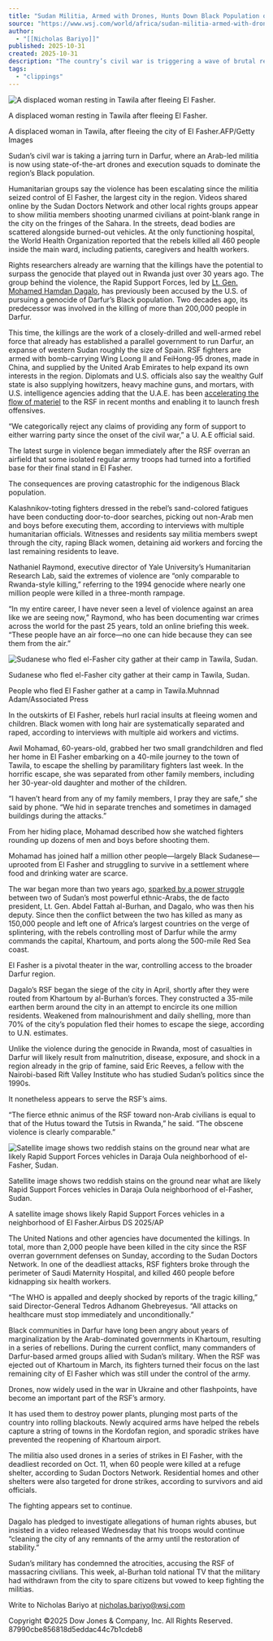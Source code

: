 ```yaml
---
title: "Sudan Militia, Armed with Drones, Hunts Down Black Population of Darfur"
source: "https://www.wsj.com/world/africa/sudan-militia-armed-with-drones-hunts-down-black-population-of-darfur-08469935?mod=hp_lead_pos11"
author:
  - "[[Nicholas Bariyo]]"
published: 2025-10-31
created: 2025-10-31
description: "The country’s civil war is triggering a wave of brutal reprisals, human rights groups say"
tags:
  - "clippings"
---
```

![A displaced woman resting in Tawila after fleeing El Fasher.](https://images.wsj.net/im-40453820?width=540&size=1.501)

A displaced woman resting in Tawila after fleeing El Fasher.

A displaced woman in Tawila, after fleeing the city of El Fasher.AFP/Getty Images

Sudan’s civil war is taking a jarring turn in Darfur, where an Arab-led militia is now using state-of-the-art drones and execution squads to dominate the region’s Black population.

Humanitarian groups say the violence has been escalating since the militia seized control of El Fasher, the largest city in the region. Videos shared online by the Sudan Doctors Network and other local rights groups appear to show militia members shooting unarmed civilians at point-blank range in the city on the fringes of the Sahara. In the streets, dead bodies are scattered alongside burned-out vehicles. At the only functioning hospital, the World Health Organization reported that the rebels killed all 460 people inside the main ward, including patients, caregivers and health workers.

Rights researchers already are warning that the killings have the potential to surpass the genocide that played out in Rwanda just over 30 years ago. The group behind the violence, the Rapid Support Forces, led by [Lt. Gen. Mohamed Hamdan Dagalo](https://www.wsj.com/world/africa/who-is-dagalo-sudan-genocide-accusations-073a74c1?mod=article_inline), has previously been accused by the U.S. of pursuing a genocide of Darfur’s Black population. Two decades ago, its predecessor was involved in the killing of more than 200,000 people in Darfur.

This time, the killings are the work of a closely-drilled and well-armed rebel force that already has established a parallel government to run Darfur, an expanse of western Sudan roughly the size of Spain. RSF fighters are armed with bomb-carrying Wing Loong II and FeiHong-95 drones, made in China, and supplied by the United Arab Emirates to help expand its own interests in the region. Diplomats and U.S. officials also say the wealthy Gulf state is also supplying howitzers, heavy machine guns, and mortars, with U.S. intelligence agencies adding that the U.A.E. has been [accelerating the flow of materiel](https://www.wsj.com/world/how-u-a-e-arms-bolstered-a-sudanese-militia-accused-of-genocide-781b9803?mod=article_inline) to the RSF in recent months and enabling it to launch fresh offensives.

“We categorically reject any claims of providing any form of support to either warring party since the onset of the civil war,” a U. A.E official said.

The latest surge in violence began immediately after the RSF overran an airfield that some isolated regular army troops had turned into a fortified base for their final stand in El Fasher.

The consequences are proving catastrophic for the indigenous Black population.

Kalashnikov-toting fighters dressed in the rebel’s sand-colored fatigues have been conducting door-to-door searches, picking out non-Arab men and boys before executing them, according to interviews with multiple humanitarian officials. Witnesses and residents say militia members swept through the city, raping Black women, detaining aid workers and forcing the last remaining residents to leave.

Nathaniel Raymond, executive director of Yale University’s Humanitarian Research Lab, said the extremes of violence are “only comparable to Rwanda-style killing,” referring to the 1994 genocide where nearly one million people were killed in a three-month rampage.

“In my entire career, I have never seen a level of violence against an area like we are seeing now,” Raymond, who has been documenting war crimes across the world for the past 25 years, told an online briefing this week. “These people have an air force—no one can hide because they can see them from the air.”

![Sudanese who fled el-Fasher city gather at their camp in Tawila, Sudan.](https://images.wsj.net/im-35205347?width=540&size=1.501)

Sudanese who fled el-Fasher city gather at their camp in Tawila, Sudan.

People who fled El Fasher gather at a camp in Tawila.Muhnnad Adam/Associated Press

In the outskirts of El Fasher, rebels hurl racial insults at fleeing women and children. Black women with long hair are systematically separated and raped, according to interviews with multiple aid workers and victims.

Awil Mohamad, 60-years-old, grabbed her two small grandchildren and fled her home in El Fasher embarking on a 40-mile journey to the town of Tawila, to escape the shelling by paramilitary fighters last week. In the horrific escape, she was separated from other family members, including her 30-year-old daughter and mother of the children.

“I haven’t heard from any of my family members, I pray they are safe,” she said by phone. “We hid in separate trenches and sometimes in damaged buildings during the attacks.”

From her hiding place, Mohamad described how she watched fighters rounding up dozens of men and boys before shooting them.

Mohamad has joined half a million other people—largely Black Sudanese—uprooted from El Fasher and struggling to survive in a settlement where food and drinking water are scarce.

The war began more than two years ago, [sparked by a power struggle](https://www.wsj.com/world/africa/how-two-feuding-generals-drove-sudan-to-the-brink-of-starvation-379eb94f?mod=article_inline) between two of Sudan’s most powerful ethnic-Arabs, the de facto president, Lt. Gen. Abdel Fattah al-Burhan, and Dagalo, who was then his deputy. Since then the conflict between the two has killed as many as 150,000 people and left one of Africa’s largest countries on the verge of splintering, with the rebels controlling most of Darfur while the army commands the capital, Khartoum, and ports along the 500-mile Red Sea coast.

El Fasher is a pivotal theater in the war, controlling access to the broader Darfur region.

Dagalo’s RSF began the siege of the city in April, shortly after they were routed from Khartoum by al-Burhan’s forces. They constructed a 35-mile earthen berm around the city in an attempt to encircle its one million residents. Weakened from malnourishment and daily shelling, more than 70% of the city’s population fled their homes to escape the siege, according to U.N. estimates.

Unlike the violence during the genocide in Rwanda, most of casualties in Darfur will likely result from malnutrition, disease, exposure, and shock in a region already in the grip of famine, said Eric Reeves, a fellow with the Nairobi-based Rift Valley Institute who has studied Sudan’s politics since the 1990s.

It nonetheless appears to serve the RSF’s aims.

“The fierce ethnic animus of the RSF toward non-Arab civilians is equal to that of the Hutus toward the Tutsis in Rwanda,” he said. “The obscene violence is clearly comparable.”

![Satellite image shows two reddish stains on the ground near what are likely Rapid Support Forces vehicles in Daraja Oula neighborhood of el-Fasher, Sudan.](https://images.wsj.net/im-71109820?width=540&size=1.501)

Satellite image shows two reddish stains on the ground near what are likely Rapid Support Forces vehicles in Daraja Oula neighborhood of el-Fasher, Sudan.

A satellite image shows likely Rapid Support Forces vehicles in a neighborhood of El Fasher.Airbus DS 2025/AP

The United Nations and other agencies have documented the killings. In total, more than 2,000 people have been killed in the city since the RSF overran government defenses on Sunday, according to the Sudan Doctors Network. In one of the deadliest attacks, RSF fighters broke through the perimeter of Saudi Maternity Hospital, and killed 460 people before kidnapping six health workers.

“The WHO is appalled and deeply shocked by reports of the tragic killing,” said Director-General Tedros Adhanom Ghebreyesus. “All attacks on healthcare must stop immediately and unconditionally.”

Black communities in Darfur have long been angry about years of marginalization by the Arab-dominated governments in Khartoum, resulting in a series of rebellions. During the current conflict, many commanders of Darfur-based armed groups allied with Sudan’s military. When the RSF was ejected out of Khartoum in March, its fighters turned their focus on the last remaining city of El Fasher which was still under the control of the army.

Drones, now widely used in the war in Ukraine and other flashpoints, have become an important part of the RSF’s armory.

It has used them to destroy power plants, plunging most parts of the country into rolling blackouts. Newly acquired arms have helped the rebels capture a string of towns in the Kordofan region, and sporadic strikes have prevented the reopening of Khartoum airport.

The militia also used drones in a series of strikes in El Fasher, with the deadliest recorded on Oct. 11, when 60 people were killed at a refuge shelter, according to Sudan Doctors Network. Residential homes and other shelters were also targeted for drone strikes, according to survivors and aid officials.

The fighting appears set to continue.

Dagalo has pledged to investigate allegations of human rights abuses, but insisted in a video released Wednesday that his troops would continue “cleaning the city of any remnants of the army until the restoration of stability.”

Sudan’s military has condemned the atrocities, accusing the RSF of massacring civilians. This week, al-Burhan told national TV that the military had withdrawn from the city to spare citizens but vowed to keep fighting the militias.

Write to Nicholas Bariyo at [nicholas.bariyo@wsj.com](https://www.wsj.com/world/africa/)

Copyright ©2025 Dow Jones & Company, Inc. All Rights Reserved. 87990cbe856818d5eddac44c7b1cdeb8